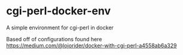 # cgi-perl-docker-env
A simple environment for cgi-perl in docker

Based off of configurations found here https://medium.com/@lojorider/docker-with-cgi-perl-a4558ab6a329